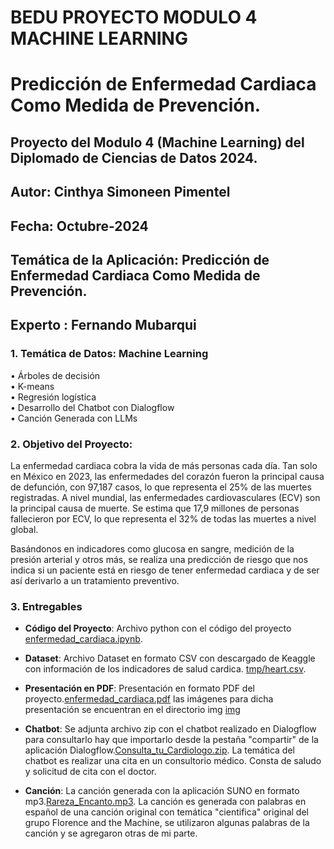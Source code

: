 # BEDU PROYECTO MODULO 4 MACHINE LEARNING 

# Predicción de Enfermedad Cardiaca Como Medida de Prevención.

## Proyecto del Modulo 4 (Machine Learning) del Diplomado de Ciencias de Datos 2024.
## Autor: Cinthya Simoneen Pimentel
## Fecha: Octubre-2024
## Temática de la Aplicación: Predicción de Enfermedad Cardiaca Como Medida de Prevención.
## Experto : Fernando Mubarqui

### 1. Temática de Datos: Machine Learning
  • Árboles de decisión <br>
  • K-means <br>
  • Regresión logística <br> 
  • Desarrollo del Chatbot con Dialogflow <br> 
  • Canción Generada con LLMs  <br>  

### 2. Objetivo del Proyecto: 
La enfermedad cardiaca cobra la vida de más personas cada día. Tan solo en México en 2023, las enfermedades del corazón fueron la principal causa de defunción, con 97,187 casos, lo que representa el 25% de las muertes registradas. A nivel mundial, las enfermedades cardiovasculares (ECV) son la principal causa de muerte. Se estima que 17,9 millones de personas fallecieron por ECV, lo que representa el 32% de todas las muertes a nivel global.

Basándonos en indicadores como glucosa en sangre, medición de la presión arterial y otros más, se realiza una predicción de riesgo que nos indica si un paciente está en riesgo de tener enfermedad cardiaca y de ser así derivarlo a un tratamiento preventivo. 

### 3. Entregables

- **Código del Proyecto**: Archivo python con el código del proyecto [enfermedad_cardiaca.ipynb](enfermedad_cardiaca.ipynb).
  
- **Dataset**: Archivo Dataset en formato CSV con descargado de Keaggle con información de los indicadores de salud cardica. [tmp/heart.csv](heart.csv).

- **Presentación en PDF**: Presentación en formato PDF del proyecto.[enfermedad_cardiaca.pdf](enfermedad_cardiaca.pdf) las imágenes para dicha presentación se encuentran en el directorio img [img](img)

- **Chatbot**: Se adjunta archivo zip con el chatbot realizado en Dialogflow para consultarlo hay que importarlo desde la pestaña "compartir" de la aplicación Dialogflow.[Consulta_tu_Cardiologo.zip](Consulta_tu_Cardiologo.zip). La temática del chatbot es realizar una cita en un consultorio médico. Consta de saludo y solicitud de cita con el doctor.

- **Canción**: La canción generada con la aplicación SUNO en formato mp3.[Rareza_Encanto.mp3](Rareza_Encanto.mp3). La canción es generada con palabras en español de una canción original con temática "cientifica" original del grupo Florence and the Machine, se utilizaron algunas palabras de la canción y se agregaron otras de mi parte.

